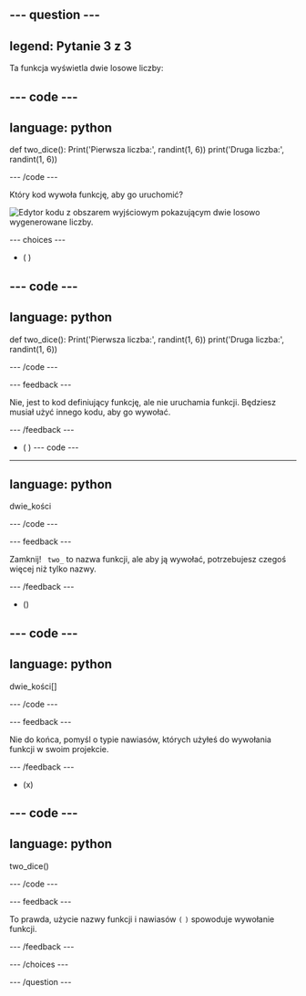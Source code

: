 --- question ---
---
legend: Pytanie 3 z 3
---

Ta funkcja wyświetla dwie losowe liczby:

--- code ---
---
language: python
---

def two_dice(): Print('Pierwsza liczba:', randint(1, 6)) print('Druga liczba:', randint(1, 6))

--- /code ---

Który kod wywoła funkcję, aby go uruchomić?

![Edytor kodu z obszarem wyjściowym pokazującym dwie losowo wygenerowane liczby.](images/quiz3.png)

--- choices ---

- ( )

--- code ---
---
language: python
---

def two_dice(): Print('Pierwsza liczba:', randint(1, 6)) print('Druga liczba:', randint(1, 6))

--- /code ---

 --- feedback ---

 Nie, jest to kod definiujący funkcję, ale nie uruchamia funkcji. Będziesz musiał użyć innego kodu, aby go wywołać.

 --- /feedback ---

- ( ) --- code ---
---
language: python
---

dwie_kości

--- /code ---

 --- feedback ---

Zamknij! ` two_` to nazwa funkcji, ale aby ją wywołać, potrzebujesz czegoś więcej niż tylko nazwy.

 --- /feedback ---

- ()

--- code ---
---
language: python
---

dwie_kości[]

--- /code ---

 --- feedback ---

 Nie do końca, pomyśl o typie nawiasów, których użyłeś do wywołania funkcji w swoim projekcie.

 --- /feedback ---

- (x)

--- code ---
---
language: python
---

two_dice()

--- /code ---

 --- feedback ---

 To prawda, użycie nazwy funkcji i nawiasów `(` `)` spowoduje wywołanie funkcji.

 --- /feedback ---

--- /choices ---

--- /question ---
